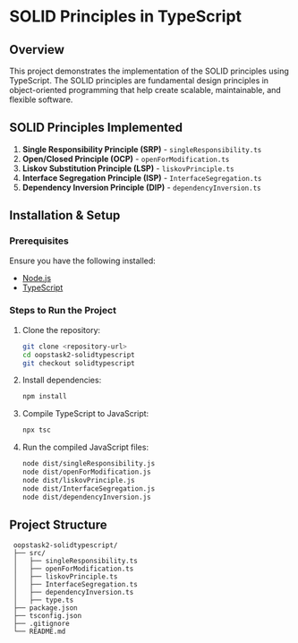 # SOLID Principles in TypeScript

## Overview
This project demonstrates the implementation of the SOLID principles using TypeScript. The SOLID principles are fundamental design principles in object-oriented programming that help create scalable, maintainable, and flexible software.

## SOLID Principles Implemented
1. **Single Responsibility Principle (SRP)** - `singleResponsibility.ts`
2. **Open/Closed Principle (OCP)** - `openForModification.ts`
3. **Liskov Substitution Principle (LSP)** - `liskovPrinciple.ts`
4. **Interface Segregation Principle (ISP)** - `InterfaceSegregation.ts`
5. **Dependency Inversion Principle (DIP)** - `dependencyInversion.ts`

## Installation & Setup

### Prerequisites
Ensure you have the following installed:
- [Node.js](https://nodejs.org/)
- [TypeScript](https://www.typescriptlang.org/)

### Steps to Run the Project
1. Clone the repository:
   ```sh
   git clone <repository-url>
   cd oopstask2-solidtypescript
   git checkout solidtypescript
   ```
2. Install dependencies:
   ```sh
   npm install
   ```
3. Compile TypeScript to JavaScript:
   ```sh
   npx tsc
   ```
4. Run the compiled JavaScript files:
   ```sh
   node dist/singleResponsibility.js
   node dist/openForModification.js
   node dist/liskovPrinciple.js
   node dist/InterfaceSegregation.js
   node dist/dependencyInversion.js
   ```

## Project Structure
```
 oopstask2-solidtypescript/
 ├── src/
 │   ├── singleResponsibility.ts
 │   ├── openForModification.ts
 │   ├── liskovPrinciple.ts
 │   ├── InterfaceSegregation.ts
 │   ├── dependencyInversion.ts
 │   ├── type.ts
 ├── package.json
 ├── tsconfig.json
 ├── .gitignore
 └── README.md
```



